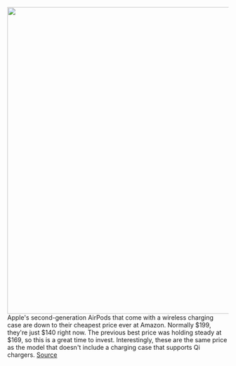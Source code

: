 <img src='https://cdn.vox-cdn.com/thumbor/pCH6JEocsVM0O33vAO6tLvrtouM=/0x0:2040x1360/1200x800/filters:focal(857x517:1183x843)/cdn.vox-cdn.com/uploads/chorus_image/image/67148728/akrales_190327_3315_0012.0.jpg' width='700px' /><br/>
Apple's second-generation AirPods that come with a wireless charging case are down to their cheapest price ever at Amazon. Normally $199, they're just $140 right now. The previous best price was holding steady at $169, so this is a great time to invest. Interestingly, these are the same price as the model that doesn't include a charging case that supports Qi chargers.
<a href='https://www.theverge.com/good-deals/2020/8/3/21352453/apple-airpods-case-google-nest-wifi-misfit-smartwatch-deal-sale-amazon-target'> Source <a/>